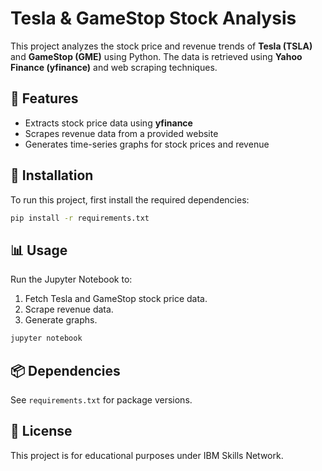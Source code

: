 # Tesla & GameStop Stock Analysis

This project analyzes the stock price and revenue trends of **Tesla (TSLA)** and **GameStop (GME)** using Python. The data is retrieved using **Yahoo Finance (yfinance)** and web scraping techniques.

## 🚀 Features
- Extracts stock price data using **yfinance**
- Scrapes revenue data from a provided website
- Generates time-series graphs for stock prices and revenue

## 📌 Installation
To run this project, first install the required dependencies:

```bash
pip install -r requirements.txt
```

## 📊 Usage
Run the Jupyter Notebook to:
1. Fetch Tesla and GameStop stock price data.
2. Scrape revenue data.
3. Generate graphs.

```bash
jupyter notebook
```

## 📦 Dependencies
See `requirements.txt` for package versions.

## 📄 License
This project is for educational purposes under IBM Skills Network.

